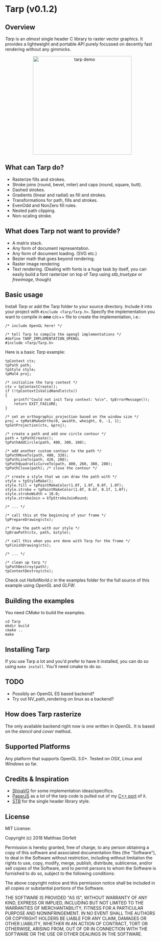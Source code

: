 Tarp (v0.1.2)
======

Overview
--------

*Tarp* is an *almost* single header C library to raster vector graphics. It provides a lightweight and portable API purely focussed on decently fast rendering without any gimmicks.

<p align="center"><img src="https://user-images.githubusercontent.com/10217168/40217212-6e979956-5a20-11e8-9012-0c30483df8a7.gif" alt="tarp demo" width="322px"/></p>

What can Tarp do?
--------
- Rasterize fills and strokes.
- Stroke joins (round, bevel, miter) and caps (round, square, butt).
- Dashed strokes.
- Gradients (linear and radial) as fill and strokes.
- Transformations for path, fills and strokes.
- EvenOdd and NonZero fill rules.
- Nested path clipping.
- Non-scaling stroke.

What does Tarp not want to provide?
--------
- A matrix stack.
- Any form of document representation.
- Any form of document loading. (SVG etc.)
- Bezier math that goes beyond rendering.
- Raster image rendering
- Text rendering. (Dealing with fonts is a huge task by itself, you can easily build a font rasterizer on top of Tarp using *stb_truetype* or *freeimage*, though)

Basic usage
--------

Install *Tarp* or add the Tarp folder to your source directory. Include it into your project with `#include <Tarp/Tarp.h>`. Specify the implementation you want to compile in **one** c/c++ file to create the implementation, i.e.:

```
/* include OpenGL here! */

/* tell Tarp to compile the opengl implementations */
#define TARP_IMPLEMENTATION_OPENGL
#include <Tarp/Tarp.h>
```

Here is a basic *Tarp* example:

```
tpContext ctx;
tpPath path;
tpStyle style;
tpMat4 proj;

/* initialize the tarp context */
ctx = tpContextCreate();
if (!tpContextIsValidHandle(ctx))
{
    printf("Could not init Tarp context: %s\n", tpErrorMessage());
    return EXIT_FAILURE;
}

/* set an orthographic projection based on the window size */
proj = tpMat4MakeOrtho(0, wwidth, wheight, 0, -1, 1);
tpSetProjection(ctx, &proj);

/* create a path and add one circle contour */
path = tpPathCreate();
tpPathAddCircle(path, 400, 300, 100);

/* add another custom contour to the path */
tpPathMoveTo(path, 400, 320);
tpPathLineTo(path, 420, 280);
tpPathQuadraticCurveTo(path, 400, 260, 380, 280);
tpPathClose(path); /* close the contour */

/* create a style that we can draw the path with */
style = tpStyleMake();
style.fill = tpPaintMakeColor(1.0f, 1.0f, 0.0f, 1.0f);
style.stroke = tpPaintMakeColor(1.0f, 0.6f, 0.1f, 1.0f);
style.strokeWidth = 10.0;
style.strokeJoin = kTpStrokeJoinRound;

/* ... */

/* call this at the beginning of your frame */
tpPrepareDrawing(ctx);

/* draw the path with our style */
tpDrawPath(ctx, path, &style);

/* call this when you are done with Tarp for the frame */
tpFinishDrawing(ctx);

/* ... */

/* clean up tarp */
tpPathDestroy(path);
tpContextDestroy(ctx);
```
Check out *HelloWorld.c* in the examples folder for the full source of this example using *OpenGL* and *GLFW*.

Building the examples
--------
You need *CMake* to build the examples.
```
cd Tarp
mkdir build
cmake ..
make
```

Installing Tarp
--------
If you use Tarp a lot and you'd prefer to have it installed, you can do so using `make install`. You'll need cmake to do so.

TODO
--------
- Possibly an OpenGL ES based backend?
- Try out NV_path_rendering on linux as a backend?

How does Tarp rasterize
--------
The only available backend right now is one written in *OpenGL*. It is based on the *stencil and cover* method.

Supported Platforms
-------------

Any platform that supports OpenGL 3.0+. Tested on *OSX*, *Linux* and *Windows* so far.


Credits & Inspiration
-------------
- [ShivaVG](https://github.com/ileben/ShivaVG) for some implementation ideas/specifics.
- [PaperJS](https://github.com/paperjs) as a lot of the tarp code is pulled out of my [C++ port](https://github.com/mokafolio/Paper) of it.
- [STB](https://github.com/nothings/stb) for the single header library style.


License
-------------

MIT License:

Copyright (c) 2018 Matthias Dörfelt

Permission is hereby granted, free of charge, to any person obtaining a copy of this software and associated documentation files (the "Software"), to deal in the Software without restriction, including without limitation the rights to use, copy, modify, merge, publish, distribute, sublicense, and/or sell copies of the Software, and to permit persons to whom the Software is furnished to do so, subject to the following conditions:

The above copyright notice and this permission notice shall be included in all copies or substantial portions of the Software.

THE SOFTWARE IS PROVIDED "AS IS", WITHOUT WARRANTY OF ANY KIND, EXPRESS OR IMPLIED, INCLUDING BUT NOT LIMITED TO THE WARRANTIES OF MERCHANTABILITY, FITNESS FOR A PARTICULAR PURPOSE AND NONINFRINGEMENT. IN NO EVENT SHALL THE AUTHORS OR COPYRIGHT HOLDERS BE LIABLE FOR ANY CLAIM, DAMAGES OR OTHER LIABILITY, WHETHER IN AN ACTION OF CONTRACT, TORT OR OTHERWISE, ARISING FROM, OUT OF OR IN CONNECTION WITH THE SOFTWARE OR THE USE OR OTHER DEALINGS IN THE SOFTWARE.
